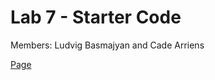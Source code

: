 # Lab 7 - Starter Code

Members: Ludvig Basmajyan and Cade Arriens

[Page](https://lba353.github.io/Lab7_Starter/)
